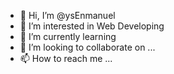 - 👋 Hi, I’m @ysEnmanuel
- 👀 I’m interested in Web Developing
- 🌱 I’m currently learning 
- 💞️ I’m looking to collaborate on ...
- 📫 How to reach me ...

<!---
ysEnmanuel/ysEnmanuel is a ✨ special ✨ repository because its `README.md` (this file) appears on your GitHub profile.
You can click the Preview link to take a look at your changes.
--->
